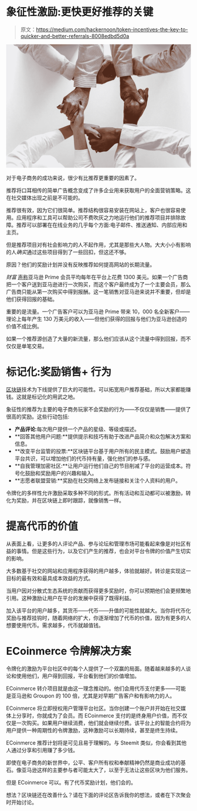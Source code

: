 # 象征性激励:更快更好推荐的关键

> 原文：<https://medium.com/hackernoon/token-incentives-the-key-to-quicker-and-better-referrals-8008edbd5d0a>

![](img/030ab0b7e0199531be50a9567309c37f.png)

对于电子商务的成功来说，很少有比推荐更重要的因素了。

推荐将口耳相传的简单广告概念变成了许多企业用来获取用户的全面营销策略。这在社交媒体出现之前是不可能的。

推荐很有效，因为它们很简单。推荐结构很容易安装在网站上，客户也很容易使用。应用程序和工具可以帮助公司不费吹灰之力地运行他们的推荐项目并排除故障。推荐可以部署在在线业务的几乎每个方面:电子邮件、推送通知、内部应用和主页。

但是推荐项目对有社会影响力的人不起作用，尤其是那些大人物。大大小小有影响的人*确实*通过这些项目得到了一些回扣，但这还不够。

原因？他们的奖励计划并没有反映推荐如何提高网站的长期流量。

*财富* [声称](http://fortune.com/2017/10/18/amazon-prime-customer-spending/)亚马逊 Prime 会员平均每年在平台上花费 1300 美元。如果一个广告商把一个客户送到亚马逊进行一次购买，而这个客户最终成为了一个主要会员，那么广告商只能从第一次购买中得到报酬。这一笔销售对亚马逊来说并不重要，但却是他们获得回报的基础。

重要的是流量。一个广告客户可以为亚马逊 Prime 带来 10，000 名全新客户——理论上每年产生 130 万美元的收入——但他们获得的回报与他们为亚马逊创造的价值不成比例。

如果一个推荐源创造了大量的新流量，那么他们应该从这个流量中得到回报，而不仅仅是单笔交易。

# **标记化:奖励销售+ 行为**

[区块链](https://hackernoon.com/tagged/blockchain)技术为下线提供了巨大的可能性。可以拓宽用户推荐基础，所以大家都能赚钱。这就是标记化的用武之地。

象征性的推荐为主要的电子商务玩家不会奖励的行为——不仅仅是销售——提供了很高的奖励。这些行动包括:

*   **产品评论**:每次用户提供一个产品的星级、等级或描述。
*   **回答其他用户问题:**提供提示和技巧有助于改进产品简介和众包解决方案和信息。
*   **改变平台监管的投票:**区块链平台基于用户所有的民主模式。鼓励用户塑造平台共识，可以增加他们的代币持有量，强化他们的参与感。
*   **自我管理加密社区:**让用户运行他们自己的节目削减了平台的运营成本。符号化鼓励和奖励用户的兴趣和输入。
*   **志愿者联盟营销:**奖励在社交网络上发布链接和关注个人资料的用户。

令牌化的多样性允许激励采取多种不同的形式。所有活动和互动都可以被激励，转化为奖励，并在区块链上即时跟踪，就像销售一样。

# **提高代币的价值**

从表面上看，让更多的人评论产品、参与论坛和管理市场可能看起来像是对社区有益的事情。但是这些行为，以及它们产生的推荐，也会对平台令牌的价值产生切实的影响。

大多数基于社交的网站和应用程序获得的用户越多，体验就越好。转诊是实现这一目标的最有效和最具成本效益的方式。

当用户因对分散式生态系统的贡献而获得更多奖励时，你可以预期他们会更频繁地引用。这种激励让用户在平台的发展中获得了既得利益。

加入该平台的用户越多，其货币——代币——升值的可能性就越大。当你将代币化奖励与推荐挂钩时，随着网络的扩大，你逐渐增加了代币的价值，因为有更多的人想要使用代币。需求越多，代币就越值钱。

# **ECoinmerce 令牌解决方案**

令牌化的激励为平台社区中的每个人提供了一个双赢的局面。随着越来越多的人谈论和使用他们，用户得到回报，平台看到他们的价值增加。

ECoinmerce 转介项目就是由这一理念推动的。他们会用代币支付更多——可能是亚马逊和 Groupon 的 100 倍，尤其是对早期广告客户和有影响力的人。

ECoinmerce 将立即授权用户管理平台社区。当你创建一个账户并开始在社交媒体上分享时，你就成为了会员。而 ECoinmerce 支付的是终身用户价值，而不仅仅是一次购买。如果用户继续消费，他们就会继续付费。该平台上的智能合约将为用户提供一种周期性的令牌激励，这种激励可以长期持续，甚至是终生持续。

ECoinmerce 推荐计划将是可见且易于理解的。与 Steemit 类似，你会看到其他人通过分享和引用赚了多少钱。

即使在电子商务的新世界中，公平、客户所有权和奉献精神仍然是商业成功的基石。像亚马逊这样的主要参与者可能太大了，以至于无法让这些区块为他们服务。

但是 ECoinmerce 可以。有了代币奖励计划，他们会的。

想法？区块链还在改善什么？请在下面的评论区告诉我你的想法，或者在下次聚会时开始讨论。